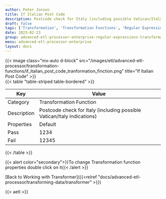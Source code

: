 ```yaml
---
author: Peter Jonson
title: If Italian Post Code
description: Postcode check for Italy (including possible Vatican/Italy indications)
draft: false
tags: ['Transformation', 'Transformation Functions', 'Regular Expressions']
date: 2023-02-23
group: advanced-etl-processor-enterprise-regular-expressions-transformation
menu: advanced-etl-processor-enterprise
layout: docs
---
```


{{< image class="mx-auto d-block"  src="/images/etl/advanced-etl-processor/transformation-functions/if_italian_post_code_tranformation_finction.png" title="If Italian Post Code" >}}
\
{{< table "table-striped table-bordered" >}}

| Key         | Value                                                                   |
| ----------- | ----------------------------------------------------------------------- |
| Category    | Transformation Function                                                 |
| Description | Postcode check for Italy (including possible Vatican/Italy indications) |
| Properties  | Default                                                                 |
| Pass        | 1234                                                                    |
| Fail        | 12345                                                                   |

{{< /table >}}

{{< alert color="secondary">}}To change Transformation function properties double click on it{{< /alert >}}

[Back to Working with Transformer]({{<relref "docs/advanced-etl-processor/transforming-data/transformer" >}})

{{< aetl >}}
